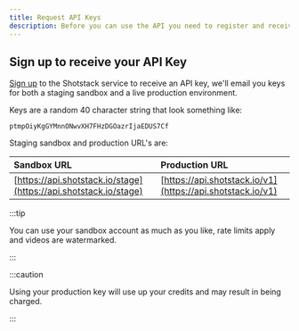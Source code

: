```yaml
---
title: Request API Keys
description: Before you can use the API you need to register and receive your API keys
---
```


## Sign up to receive your API Key

[Sign up](https://dashboard.shotstack.io/register) to the Shotstack service to receive an API key, we'll email you keys
for both a staging sandbox and a live production environment.

Keys are a random 40 character string that look something like:

```text
ptmpOiyKgGYMnnONwvXH7FHzDGOazrIjaEDUS7Cf
```

Staging sandbox and production URL's are:

| Sandbox URL                                                      | Production URL                                             |
| :--------------------------------------------------------------- | :--------------------------------------------------------- |
| [https://api.shotstack.io/stage](https://api.shotstack.io/stage) | [https://api.shotstack.io/v1](https://api.shotstack.io/v1) |

:::tip

You can use your sandbox account as much as you like, rate limits apply and videos are watermarked.

:::

:::caution

Using your production key will use up your credits and may result in being charged.

:::
